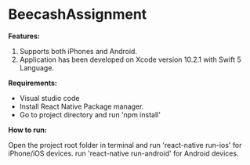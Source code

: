 # BeecashAssignment

**Features:**

1. Supports both iPhones and Android.
2. Application has been developed on Xcode version 10.2.1 with Swift 5 Language.


**Requirements:**

- Visual studio code
- Install React Native Package manager.
- Go to project directory and run 'npm install'



**How to run:**

Open the project root folder in terminal and run 'react-native run-ios' for iPhone/iOS devices.
run 'react-native run-android' for Android devices.

